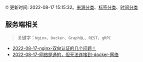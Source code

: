 :alarm_clock: 更新时间: 2022-08-17 15:15:32。[来源分类](../README.md)、[标签分类](../TAGS.md)、[时间分类](../TIMELINE.md)

## 服务端相关


> 关键字：`Nginx`、`Docker`、`GraphQL`、`REST`、`gRPC`



- [2022-08-17-nginx-双向认证的几个问题！](https://www.v2ex.com/t/873598) 
- [2022-08-17-网络是通的，但无法连接到-docker-网络](https://www.v2ex.com/t/873587) 